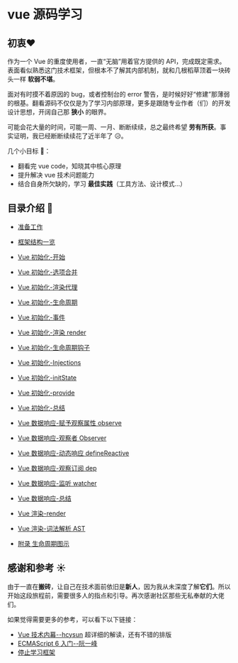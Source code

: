 # vue 源码学习

## 初衷:heart:

作为一个 Vue 的重度使用者，一直“无脑”用着官方提供的 API，完成既定需求。表面看似熟悉这门技术框架，但根本不了解其内部机制，就和几根稻草顶着一块砖头一样 **软弱不堪**。

面对有时摸不着原因的 bug，或者控制台的 error 警告，是时候好好“修建”那薄弱的根基。翻看源码不仅仅是为了学习内部原理，更多是跟随专业作者（们）的开发设计思想，开阔自己那 **狭小** 的眼界。

可能会花大量的时间，可能一周、一月、断断续续，总之最终希望 **劳有所获**。事实证明，我已经断断续续花了近半年了 :disappointed_relieved:。

几个小目标 :triangular_flag_on_post:：

- 翻看完 vue code，知晓其中核心原理
- 提升解决 vue 技术问题能力
- 结合自身所欠缺的，学习 **最佳实践**（工具方法、设计模式...）

## 目录介绍 :bookmark_tabs:

- [准备工作](./vue_learn_102_index_prepare.md)
- [框架结构一览](./vue_learn_103_index_frame.md)

- [Vue 初始化-开始](./vue_learn_201_init_start.md)
- [Vue 初始化-选项合并](./vue_learn_202_init_options.md)
- [Vue 初始化-渲染代理](./vue_learn_203_init_renderProxy.md)
- [Vue 初始化-生命周期](./vue_learn_204_init_life.md)
- [Vue 初始化-事件](./vue_learn_205_init_events.md)
- [Vue 初始化-渲染 render](./vue_learn_206_init_render.md)
- [Vue 初始化-生命周期钩子](./vue_learn_207_init_lifeHook.md)
- [Vue 初始化-Injections](./vue_learn_208_init_inject.md)
- [Vue 初始化-initState](./vue_learn_209_init_state.md)
- [Vue 初始化-provide](./vue_learn_210_init_provide.md)
- [Vue 初始化-总结](./vue_learn_211_init_end.md)

- [Vue 数据响应-赋予观察属性 observe](./vue_learn_301_reactive_observe.md)
- [Vue 数据响应-观察者 Observer](./vue_learn_302_reactive_Observer.md)
- [Vue 数据响应-动态响应 defineReactive](./vue_learn_303_reactive_defineReactive.md)
- [Vue 数据响应-观察订阅 dep](./vue_learn_304_reactive_dep.md)
- [Vue 数据响应-监听 watcher](./vue_learn_305_reactive_watcher.md)
- [Vue 数据响应-总结](./vue_learn_306_reactive_end.md)

- [Vue 渲染-render](./vue_learn_401_render_start.md)
- [Vue 渲染-词法解析 AST](./vue_learn_402_render_ast.md)

- [附录 生命周期图示](./vue_learn_001_lifecycle.md)

## 感谢和参考 :sunny:

由于一直在**搬砖**，让自己在技术面前依旧是**新人**，因为我从未深度了解**它们**。所以开始这段旅程前，需要很多人的指点和引导。再次感谢社区那些无私奉献的大佬们。

如果觉得需要更多的参考，可以看下以下链接：

- [Vue 技术内幕--hcysun](http://hcysun.me/vue-design/) 超详细的解读，还有不错的排版
- [ECMAScript 6 入门--阮一峰](http://es6.ruanyifeng.com/)
- [停止学习框架](https://juejin.im/post/5c1a839f518825780008537d)
